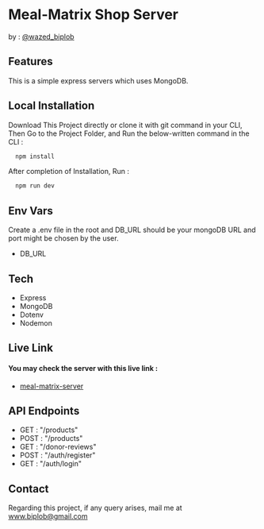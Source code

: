 # Meal-Matrix Shop Server

by : [@wazed_biplob](https://github.com/wazed-biplob)

## Features

This is a simple express servers which uses MongoDB.

## Local Installation

Download This Project directly or clone it with git command in your CLI, Then Go to the Project Folder, and Run the below-written command in the CLI :

```bash
  npm install
```

After completion of Installation, Run :

```bash
  npm run dev
```

## Env Vars

Create a .env file in the root and DB_URL should be your mongoDB URL and port might be chosen by the user.

- DB_URL

## Tech

- Express
- MongoDB
- Dotenv
- Nodemon

## Live Link

#### You may check the server with this live link :

- [meal-matrix-server](https://mm-server-xi.vercel.app/)

## API Endpoints

- GET : "/products"
- POST : "/products"
- GET : "/donor-reviews"
- POST : "/auth/register"
- GET : "/auth/login"

## Contact

Regarding this project, if any query arises, mail me at www.biplob@gmail.com
